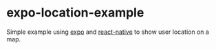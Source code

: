 # expo-location-example
Simple example using [expo](https://expo.io) and [react-native](https://facebook.github.io/react-native/) to show user location on a map.
